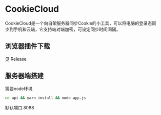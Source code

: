 # CookieCloud

CookieCloud是一个向自架服务器同步Cookie的小工具，可以将电脑的登录态同步到手机和云端，它支持端对端加密，可设定同步时间间隔。

## 浏览器插件下载

见 Release

## 服务器端搭建

需要node环境

```bash
cd api && yarn install && node app.js
```
默认端口 8088 